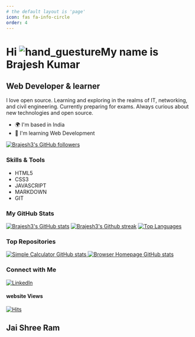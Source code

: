 ```yaml
---
# the default layout is 'page'
icon: fas fa-info-circle
order: 4
---
```


Hi ![hand_guesture](https://user-images.githubusercontent.com/18350557/176309783-0785949b-9127-417c-8b55-ab5a4333674e.gif)My name is Brajesh Kumar
===============================================================================================================================

Web Developer & learner
-----------------------

I love open source. Learning and exploring in the realms of IT, networking, and civil engineering. Currently preparing for exams. Always curious about new technologies and open source.

* 🌍  I'm based in India
* 🧠  I'm learning Web Development

<a href="https://www.github.com/Brajesh3" target="_blank" rel="noreferrer"><img src="https://img.shields.io/github/followers/Brajesh3?logo=github&style=for-the-badge&color=facc15&labelColor=000000" alt="Brajesh3's GitHub followers"/></a>

### Skills & Tools

* HTML5
* CSS3
* JAVASCRIPT
* MARKDOWN
* GIT
### My GitHub Stats

<a href="https://www.github.com/Brajesh3"><img src="https://github-readme-stats.vercel.app/api?username=Brajesh3&show_icons=true&hide=&count_private=true&title_color=a855f7&text_color=84cc16&icon_color=facc15&bg_color=000000&hide_border=true&show_icons=true" alt="Brajesh3's GitHub stats" /></a>
<a href="https://www.github.com/Brajesh3"><img src="https://github-readme-streak-stats.herokuapp.com/?user=Brajesh3&stroke=84cc16&background=000000&ring=a855f7&fire=a855f7&currStreakNum=84cc16&currStreakLabel=a855f7&sideNums=84cc16&sideLabels=84cc16&dates=84cc16&hide_border=true" alt="Brajesh3's Github streak" /></a>
<a href="https://github.com/Brajesh3" align="center"><img src="https://github-readme-stats.vercel.app/api/top-langs/?username=Brajesh3&langs_count=10&title_color=a855f7&text_color=84cc16&icon_color=facc15&bg_color=000000&hide_border=true&locale=en&custom_title=Top%20%Languages" alt="Top Languages" /></a>

### Top Repositories

<div class="image-container">
  <a href="https://github.com/Brajesh3/Simple_Calculator">
    <img src="https://github-readme-stats.vercel.app/api/pin/?username=Brajesh3&repo=Simple_Calculator&title_color=a855f7&text_color=84cc16&icon_color=facc15&bg_color=000000&hide_border=true&locale=en"
         alt="Simple Calculator GitHub stats"
    />
  </a>
  <a href="https://github.com/Brajesh3/Browser_homepage">
    <img src="https://github-readme-stats.vercel.app/api/pin/?username=Brajesh3&repo=Browser_homepage&title_color=a855f7&text_color=84cc16&icon_color=facc15&bg_color=000000&hide_border=true&locale=en"
         alt="Browser Homepage GitHub stats"
    />
  </a>
</div>

### Connect with Me

[![LinkedIn](https://img.shields.io/badge/LinkedIn-Connect-blue?style=for-the-badge&logo=linkedin)](https://www.linkedin.com/in/brajesh-kumar-056b75277?trk=contact-info)

#### website Views

[![Hits](https://hits.seeyoufarm.com/api/count/incr/badge.svg?url=https%3A%2F%2Fbrajesh3.github.io&count_bg=%23C300FF&title_bg=%23000000&icon=&icon_color=%23E7E7E7&title=hits&edge_flat=false)](https://brajesh3.github.io)

## Jai Shree Ram